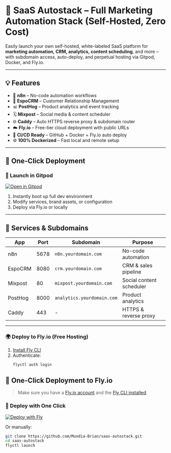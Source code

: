 # 🚀 SaaS Autostack – Full Marketing Automation Stack (Self-Hosted, Zero Cost)

Easily launch your own self-hosted, white-labeled SaaS platform for **marketing automation, CRM, analytics, content scheduling**, and more – with subdomain access, auto-deploy, and perpetual hosting via Gitpod, Docker, and Fly.io.

---

## 💡 Features

- 🔄 **n8n** – No-code automation workflows
- 📇 **EspoCRM** – Customer Relationship Management
- 📊 **PostHog** – Product analytics and event tracking
- 🗓️ **Mixpost** – Social media & content scheduler
- 🌐 **Caddy** – Auto HTTPS reverse proxy & subdomain router
- ☁️ **Fly.io** – Free-tier cloud deployment with public URLs
- 🔁 **CI/CD Ready** – GitHub + Docker + Fly.io auto deploy
- ⚙️ **100% Dockerized** – Fast local and remote setup

---

## 🚀 One-Click Deployment

### 🧪 Launch in Gitpod

[![Open in Gitpod](https://gitpod.io/button/open-in-gitpod.svg)](https://gitpod.io/#https://github.com/Mundia-Brian/saas-autostack)

1. Instantly boot up full dev environment
2. Modify services, brand assets, or configuration
3. Deploy via Fly.io or locally

---

## 🧩 Services & Subdomains

| App       | Port | Subdomain           | Purpose                    |
|-----------|------|----------------------|----------------------------|
| n8n       | 5678 | `n8n.yourdomain.com` | No-code automation         |
| EspoCRM   | 8080 | `crm.yourdomain.com` | CRM & sales pipeline       |
| Mixpost   | 80   | `mixpost.yourdomain.com` | Social content scheduler |
| PostHog   | 8000 | `analytics.yourdomain.com` | Product analytics     |
| Caddy     | 443  | -                    | HTTPS & reverse proxy      |

---

### 🌍 Deploy to Fly.io (Free Hosting)

1. [Install Fly CLI](https://fly.io/docs/hands-on/install-flyctl/)
2. Authenticate:
   ```bash
   flyctl auth login

## 🚀 One-Click Deployment to Fly.io

> Make sure you have a [Fly.io account](https://fly.io) and the [Fly CLI installed](https://fly.io/docs/hands-on/install-flyctl/).

### 🔘 Deploy with One Click

[![Deploy with Fly](https://fly.io/buttons/github.svg)](https://fly.io/new/github?owner=Mundia-Brian&repo=saas-autostack)

Or manually:

```bash
git clone https://github.com/Mundia-Brian/saas-autostack.git
cd saas-autostack
flyctl launch
